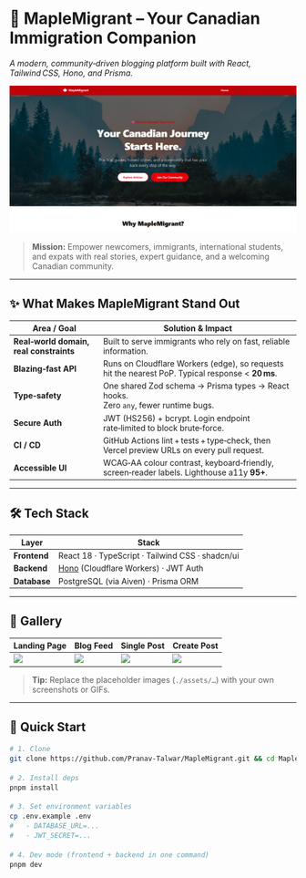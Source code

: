 # 🍁 MapleMigrant – Your Canadian Immigration Companion  
*A modern, community‑driven blogging platform built with React, Tailwind CSS, Hono, and Prisma.*

![MapleMigrant Banner](./assets/banner.png)

> **Mission:** Empower newcomers, immigrants, international students, and expats with real stories, expert guidance, and a welcoming Canadian community.

---

## ✨ What Makes MapleMigrant Stand Out
| Area / Goal           | Solution & Impact                                                                                 |
| --------------------- | -------------------------------------------------------------------------------------------------- |
|**Real‑world domain, real constraints**  | Built to serve immigrants who rely on fast, reliable information.                |
| **Blazing‑fast API**  | Runs on Cloudflare Workers (edge), so requests hit the nearest PoP. Typical response < **20 ms**.  |
| **Type‑safety**       | One shared Zod schema → Prisma types → React hooks. <br>Zero `any`, fewer runtime bugs.            |
| **Secure Auth**       | JWT (HS256) + bcrypt. Login endpoint rate‑limited to block brute‑force.                            |
| **CI / CD**           | GitHub Actions lint + tests + type‑check, then Vercel preview URLs on every pull request.          |
| **Accessible UI**     | WCAG‑AA colour contrast, keyboard‑friendly, screen‑reader labels. Lighthouse a11y **95+**.         |

---

## 🛠️ Tech Stack
| Layer            | Stack                                                                                                      |
| ---------------- | ---------------------------------------------------------------------------------------------------------- |
| **Frontend**     | React 18 · TypeScript · Tailwind CSS · shadcn/ui                                                    |
| **Backend**      | [Hono](https://hono.dev/) (Cloudflare Workers) · JWT Auth                                                  |
| **Database**     | PostgreSQL (via Aiven) · Prisma ORM                                                                         |

---

## 📸 Gallery
| Landing Page | Blog Feed | Single Post | Create Post |
| ------------ | --------- | ---------- | ----------- |
| ![](./assets/screenshot-landing.png) | ![](./assets/screenshot-feed.png) | ![](./assets/screenshot-post.png) | ![](./assets/screenshot-create.png) |

> **Tip:** Replace the placeholder images (`./assets/…`) with your own screenshots or GIFs.

---

## 🚀 Quick Start

```bash
# 1. Clone
git clone https://github.com/Pranav-Talwar/MapleMigrant.git && cd MapleMigrant

# 2. Install deps
pnpm install

# 3. Set environment variables
cp .env.example .env
#   - DATABASE_URL=...
#   - JWT_SECRET=...

# 4. Dev mode (frontend + backend in one command)
pnpm dev
